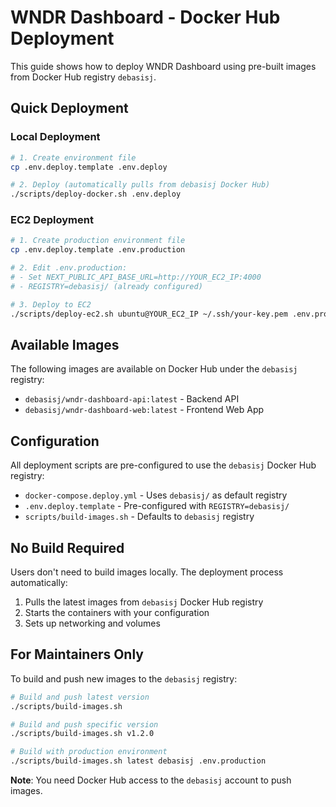 # WNDR Dashboard - Docker Hub Deployment

This guide shows how to deploy WNDR Dashboard using pre-built images from Docker Hub registry `debasisj`.

## Quick Deployment

### Local Deployment

```bash
# 1. Create environment file
cp .env.deploy.template .env.deploy

# 2. Deploy (automatically pulls from debasisj Docker Hub)
./scripts/deploy-docker.sh .env.deploy
```

### EC2 Deployment

```bash
# 1. Create production environment file
cp .env.deploy.template .env.production

# 2. Edit .env.production:
# - Set NEXT_PUBLIC_API_BASE_URL=http://YOUR_EC2_IP:4000
# - REGISTRY=debasisj/ (already configured)

# 3. Deploy to EC2
./scripts/deploy-ec2.sh ubuntu@YOUR_EC2_IP ~/.ssh/your-key.pem .env.production
```

## Available Images

The following images are available on Docker Hub under the `debasisj` registry:

- `debasisj/wndr-dashboard-api:latest` - Backend API
- `debasisj/wndr-dashboard-web:latest` - Frontend Web App

## Configuration

All deployment scripts are pre-configured to use the `debasisj` Docker Hub registry:

- `docker-compose.deploy.yml` - Uses `debasisj/` as default registry
- `.env.deploy.template` - Pre-configured with `REGISTRY=debasisj/`
- `scripts/build-images.sh` - Defaults to `debasisj` registry

## No Build Required

Users don't need to build images locally. The deployment process automatically:

1. Pulls the latest images from `debasisj` Docker Hub registry
2. Starts the containers with your configuration
3. Sets up networking and volumes

## For Maintainers Only

To build and push new images to the `debasisj` registry:

```bash
# Build and push latest version
./scripts/build-images.sh

# Build and push specific version
./scripts/build-images.sh v1.2.0

# Build with production environment
./scripts/build-images.sh latest debasisj .env.production
```

**Note**: You need Docker Hub access to the `debasisj` account to push images.